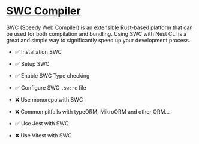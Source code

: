 # [SWC Compiler](https://docs.nestjs.com/recipes/swc#jest--swc)

SWC (Speedy Web Compiler) is an extensible Rust-based platform that can be used for both compilation and bundling. Using SWC with Nest CLI is a great and simple way to significantly speed up your development process.

- ✅ Installation SWC

- ✅ Setup SWC

- ✅ Enable SWC Type checking

- ✅ Configure SWC `.swcrc` file

- ❌ Use monorepo with SWC

- ❌ Common pitfalls with typeORM, MikroORM and other ORM...

- ✅ Use Jest with SWC

- ❌ Use Vitest with SWC